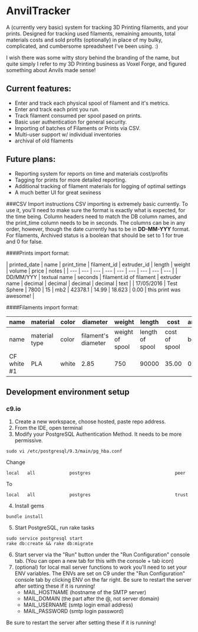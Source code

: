 # AnvilTracker

A (currently very basic) system for tracking 3D Printing filaments, and your prints.
Designed for tracking used filaments, remaining amounts, total materials costs
and sold profits (optionally) in place of my bulky, complicated, and cumbersome
spreadsheet I've been using. :)

I wish there was some witty story behind the branding of the name, but quite simply
I refer to my 3D Printing business as Voxel Forge, and figured something about Anvils
made sense!

## Current features:
 - Enter and track each physical spool of filament and it's metrics.
 - Enter and track each print you run.
 - Track filament consumed per spool pased on prints.
 - Basic user authentication for general security.
 - Importing of batches of Filaments or Prints via CSV.
 - Multi-user support w/ individual inventories
 - archival of old filaments

## Future plans:
 - Reporting system for reports on time and materials cost/profits
 - Tagging for prints for more detailed reporting.
 - Additional tracking of filament materials for logging of optimal settings
 - A much better UI for great sexiness



###CSV Import instructions
CSV importing is extremely basic currently. To use it, you'll need to make sure
the format is exactly what is expected, for the time being. Column headers need
to match the DB column names, and the print_time column needs to be in seconds.
The columns can be in any order, however, though the date currently has to be in
**DD-MM-YYY** format. For filaments, Archived status is a boolean that should be
set to 1 for true and 0 for false.

####Prints import format:

| printed_date | name | print_time | filament_id | extruder_id | length | weight | volume | price | notes |
| --- | --- | --- | --- | --- | --- | --- | --- | --- |
| DD/MM/YYY | textual name | seconds | filament.id of filament | extruder name | decimal | decimal | decimal | decimal | text |
| 17/05/2016 | Test Sphere | 7800 | 15 | mb2 | 42378.1 | 14.99 | 18.623 | 0.00 | this print was awesome! |

####Filaments import format:

| name | material | color | diameter | weight | length | cost | archived |
| --- | --- | --- | --- | --- | --- | --- | --- |
| name | material type | color | filament's diameter | weight of spool | length of spool | cost of spool | boolean |
| CF white #1 | PLA | white | 2.85 | 750 | 90000 | 35.00 | 0 |

## Development environment setup
### c9.io

1. Create a new workspace, choose hosted, paste repo address.
2. From the IDE, open terminal
3. Modify your PostgreSQL Authentication Method. It needs to be more permissive.
```
sudo vi /etc/postgresql/9.3/main/pg_hba.conf
```
Change
```
local   all             postgres                                peer
```
To
```
local   all             postgres                                trust
```
4. Install gems
```
bundle install
```
5. Start PostgreSQL, run rake tasks
```
sudo service postgresql start
rake db:create && rake db:migrate
```
6. Start server via the "Run" button under the "Run Configuration" console tab. (You can open a new tab for this with the console + tab icon)
7. (optional) for local mail server functions to work you'll need to set your ENV variables. The ENVs are set on C9 under the "Run Configuration" console tab by clicking ENV on the far right. Be sure to restart the server after setting these if it is running!
    - MAIL_HOSTNAME (hostname of the SMTP server)
    - MAIL_DOMAIN (the part after the @, not server domain)
    - MAIL_USERNAME (smtp login email address)
    - MAIL_PASSWORD (smtp login password)
    
Be sure to restart the server after setting these if it is running!